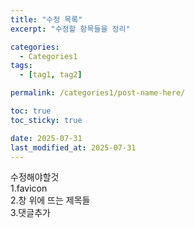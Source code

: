 ```yaml
---
title: "수정 목록"
excerpt: "수정할 항목들을 정리"

categories:
  - Categories1
tags:
  - [tag1, tag2]

permalink: /categories1/post-name-here/

toc: true
toc_sticky: true

date: 2025-07-31
last_modified_at: 2025-07-31
---
```



수정해야할것  
1.favicon   
2.창 위에 뜨는 제목들  
3.댓글추가  
